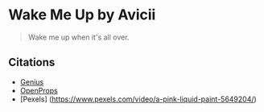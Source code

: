 # Wake Me Up by Avicii

> Wake me up when it's all over.

## Citations
* [Genius](https://genius.com/Avicii-wake-me-up-lyrics)
* [OpenProps](https://open-props.style/)
* [Pexels] (https://www.pexels.com/video/a-pink-liquid-paint-5649204/)